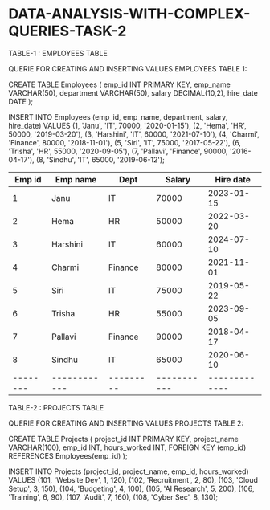 # DATA-ANALYSIS-WITH-COMPLEX-QUERIES-TASK-2

TABLE-1 : EMPLOYEES TABLE

QUERIE FOR CREATING AND INSERTING VALUES EMPLOYEES TABLE 1:

CREATE TABLE Employees (
    emp_id INT PRIMARY KEY,
    emp_name VARCHAR(50),
    department VARCHAR(50),
    salary DECIMAL(10,2),
    hire_date DATE
);

INSERT INTO Employees (emp_id, emp_name, department, salary, hire_date) VALUES
(1, 'Janu', 'IT', 70000, '2020-01-15'),
(2, 'Hema', 'HR', 50000, '2019-03-20'),
(3, 'Harshini', 'IT', 60000, '2021-07-10'),
(4, 'Charmi', 'Finance', 80000, '2018-11-01'),
(5, 'Siri', 'IT', 75000, '2017-05-22'),
(6, 'Trisha', 'HR', 55000, '2020-09-05'),
(7, 'Pallavi', 'Finance', 90000, '2016-04-17'),
(8, 'Sindhu', 'IT', 65000, '2019-06-12');


|Emp id  | Emp name   | Dept    |  Salary   | Hire date   |
|--------|------------|---------|-----------|-------------|
| 1      | Janu       | IT      | 70000     | 2023-01-15  | 
| 2      | Hema       | HR      | 50000     | 2022-03-20  |
| 3      | Harshini   | IT      | 60000     | 2024-07-10  |
| 4      | Charmi     | Finance | 80000     | 2021-11-01  |
| 5      | Siri       | IT      | 75000     | 2019-05-22  |
| 6      | Trisha     | HR      | 55000     | 2023-09-05  |
| 7      | Pallavi    | Finance | 90000     | 2018-04-17  |     
| 8      | Sindhu     | IT      | 65000     | 2020-06-10  |
|--------|------------|---------|-----------|-------------|


TABLE-2 : PROJECTS TABLE

QUERIE FOR CREATING AND INSERTING VALUES PROJECTS TABLE 2:

CREATE TABLE Projects (
    project_id INT PRIMARY KEY,
    project_name VARCHAR(100),
    emp_id INT,
    hours_worked INT,
    FOREIGN KEY (emp_id) REFERENCES Employees(emp_id)
);

INSERT INTO Projects (project_id, project_name, emp_id, hours_worked) VALUES
(101, 'Website Dev', 1, 120),
(102, 'Recruitment', 2, 80),
(103, 'Cloud Setup', 3, 150),
(104, 'Budgeting', 4, 100),
(105, 'AI Research', 5, 200),
(106, 'Training', 6, 90),
(107, 'Audit', 7, 160),
(108, 'Cyber Sec', 8, 130);
